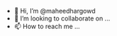 - 👋 Hi, I’m @maheedhargowd
- 💞️ I’m looking to collaborate on ...
- 📫 How to reach me ...

<!---
maheedhargowd/maheedhargowd is a ✨ special ✨ repository because its `README.md` (this file) appears on your GitHub profile.
You can click the Preview link to take a look at your changes.
--->
